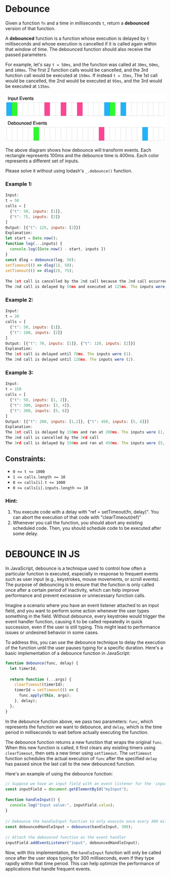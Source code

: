 # Debounce

Given a function `fn` and a time in milliseconds `t`, return a **debounced** version of that function.

A **debounced** function is a function whose execution is delayed by `t` milliseconds and whose execution is cancelled if it is called again within that window of time. The debounced function should also receive the passed parameters.

For example, let's say `t = 50ms`, and the function was called at `30ms`, `60ms`, and `100ms`. The first 2 function calls would be cancelled, and the 3rd function call would be executed at `150ms`. If instead `t = 35ms`, The 1st call would be cancelled, the 2nd would be executed at `95ms`, and the 3rd would be executed at `135ms`.

![Debounce Diagram](./Debounce.png)

The above diagram shows how debounce will transform events. Each rectangle represents 100ms and the debounce time is 400ms. Each color represents a different set of inputs.

Please solve it without using lodash's `_.debounce()` function.

### Example 1:

```js
Input:
t = 50
calls = [
  {"t": 50, inputs: [1]},
  {"t": 75, inputs: [2]}
]
Output: [{"t": 125, inputs: [2]}]
Explanation:
let start = Date.now();
function log(...inputs) {
  console.log([Date.now() - start, inputs ])
}
const dlog = debounce(log, 50);
setTimeout(() => dlog(1), 50);
setTimeout(() => dlog(2), 75);

The 1st call is cancelled by the 2nd call because the 2nd call occurred before 100ms
The 2nd call is delayed by 50ms and executed at 125ms. The inputs were (2).
```

### Example 2:

```js
Input:
t = 20
calls = [
  {"t": 50, inputs: [1]},
  {"t": 100, inputs: [2]}
]
Output: [{"t": 70, inputs: [1]}, {"t": 120, inputs: [2]}]
Explanation:
The 1st call is delayed until 70ms. The inputs were (1).
The 2nd call is delayed until 120ms. The inputs were (2).
```

### Example 3:

```js
Input:
t = 150
calls = [
  {"t": 50, inputs: [1, 2]},
  {"t": 300, inputs: [3, 4]},
  {"t": 300, inputs: [5, 6]}
]
Output: [{"t": 200, inputs: [1,2]}, {"t": 450, inputs: [5, 6]}]
Explanation:
The 1st call is delayed by 150ms and ran at 200ms. The inputs were (1, 2).
The 2nd call is cancelled by the 3rd call
The 3rd call is delayed by 150ms and ran at 450ms. The inputs were (5, 6).
```

## Constraints:

- `0 <= t <= 1000`
- `1 <= calls.length <= 10`
- `0 <= calls[i].t <= 1000`
- `0 <= calls[i].inputs.length <= 10`

### Hint:

1. You execute code with a delay with "ref = setTimeout(fn, delay)". You can abort the execution of that code with "clearTimeout(ref)"
2. Whenever you call the function, you should abort any existing scheduled code. Then, you should schedule code to be executed after some delay.

# DEBOUNCE IN JS

In JavaScript, debounce is a technique used to control how often a particular function is executed, especially in response to frequent events such as user input (e.g., keystrokes, mouse movements, or scroll events). The purpose of debouncing is to ensure that the function is only called once after a certain period of inactivity, which can help improve performance and prevent excessive or unnecessary function calls.

Imagine a scenario where you have an event listener attached to an input field, and you want to perform some action whenever the user types something in the field. Without debounce, every keystroke would trigger the event handler function, causing it to be called repeatedly in quick succession, even if the user is still typing. This might lead to performance issues or undesired behavior in some cases.

To address this, you can use the debounce technique to delay the execution of the function until the user pauses typing for a specific duration. Here's a basic implementation of a debounce function in JavaScript:

```javascript
function debounce(func, delay) {
  let timerId;

  return function (...args) {
    clearTimeout(timerId);
    timerId = setTimeout(() => {
      func.apply(this, args);
    }, delay);
  };
}
```

In the debounce function above, we pass two parameters: `func`, which represents the function we want to debounce, and `delay`, which is the time period in milliseconds to wait before actually executing the function.

The debounce function returns a new function that wraps the original `func`. When this new function is called, it first clears any existing timers using `clearTimeout`, then sets a new timer using `setTimeout`. The `setTimeout` function schedules the actual execution of `func` after the specified `delay` has passed since the last call to the new debounced function.

Here's an example of using the debounce function:

```javascript
// Suppose we have an input field with an event listener for the 'input' event
const inputField = document.getElementById("myInput");

function handleInput() {
  console.log("Input value:", inputField.value);
}

// Debounce the handleInput function to only execute once every 300 milliseconds
const debouncedHandleInput = debounce(handleInput, 300);

// Attach the debounced function as the event handler
inputField.addEventListener("input", debouncedHandleInput);
```

Now, with this implementation, the `handleInput` function will only be called once after the user stops typing for 300 milliseconds, even if they type rapidly within that time period. This can help optimize the performance of applications that handle frequent events.
